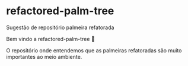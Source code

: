 # refactored-palm-tree
Sugestão de repositório palmeira refatorada

Bem vindo a refactored-palm-tree :tada:

O repositório onde entendemos que as palmeiras refatoradas são muito importantes ao meio ambiente.